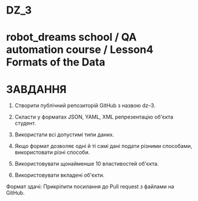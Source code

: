 # DZ_3
robot_dreams school / QA automation course / Lesson4 Formats of the Data
==============================
ЗАВДАННЯ
==============================
1. Створити публічний репозиторій GitHub з назвою dz–3.

2. Скласти у форматах JSON, YAML, XML репрезентацію об'єкта студент.

3. Використати всі допустимі типи даних.

4. Якщо формат дозволяє одні й ті самі дані подати різними способами, використовати різні способи.

5. Використовувати щонайменше 10 властивостей об'єкта.

6. Використовувати вкладені об'єкти.

Формат здачі: Прикріпити посилання до Pull request з файлами на GitHub.
